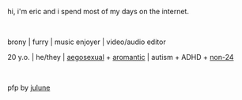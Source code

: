 hi, i'm eric and i spend most of my days on the internet.

​

brony | furry | music enjoyer | video/audio editor

20 y.o. | he/they | [aegosexual](https://en.pronouns.page/terminology#aegosexual) + [aromantic](https://en.pronouns.page/terminology#aromantic) | autism + ADHD + [non-24](https://en.wikipedia.org/wiki/Non-24-hour_sleep–wake_disorder)

​

pfp by [julune](https://linktr.ee/julunes_art)
